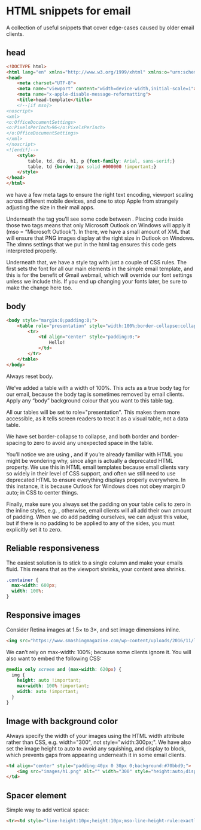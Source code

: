 # HTML snippets for email

A collection of useful snippets that cover edge-cases caused by older email clients. 

## head

```html
<!DOCTYPE html>
<html lang="en" xmlns="http://www.w3.org/1999/xhtml" xmlns:o="urn:schemas-microsoft-com:office:office">
<head>
    <meta charset="UTF-8">
	<meta name="viewport" content="width=device-width,initial-scale=1">
	<meta name="x-apple-disable-message-reformatting">
	<title>head-template</title>
	<!--[if mso]> 
<noscript> 
<xml> 
<o:OfficeDocumentSettings> 
<o:PixelsPerInch>96</o:PixelsPerInch> 
</o:OfficeDocumentSettings> 
</xml> 
</noscript> 
<![endif]-->
	<style>
		table, td, div, h1, p {font-family: Arial, sans-serif;}
		table, td {border:2px solid #000000 !important;}
	</style>
</head>
</html>
```

we have a few meta tags to ensure the right text encoding, viewport scaling across different mobile devices, and one to stop Apple from strangely adjusting the size in their mail apps.

Underneath the <title></title> tag you’ll see some code between <!--[if mso]> and <![endif]-->. Placing code inside those two tags means that only Microsoft Outlook on Windows will apply it (mso = “Microsoft Outlook”). In there, we have a small amount of XML that will ensure that PNG images display at the right size in Outlook on Windows. The xlmns settings that we put in the html tag ensures this code gets interpreted properly.

Underneath that, we have a style tag with just a couple of CSS rules. The first sets the font for all our main elements in the simple email template, and this is for the benefit of Gmail webmail, which will override our font settings unless we include this. If you end up changing your fonts later, be sure to make the change here too.

## body

```html 
<body style="margin:0;padding:0;">
    <table role="presentation" style="width:100%;border-collapse:collapse;border:0;border-spacing:0;background:#ffffff;">
		<tr>
			<td align="center" style="padding:0;">
				Hello!
			</td>
		</tr>
	</table>
</body>
```

Always reset body.

We’ve added a table with a width of 100%. This acts as a true body tag for our email, because the body tag is sometimes removed by email clients. Apply any “body” background colour that you want to this table tag.

All our tables will be set to role="presentation". This makes them more accessible, as it tells screen readers to treat it as a visual table, not a data table.

We have set border-collapse to collapse, and both border and border-spacing to zero to avoid any unexpected space in the table.

You’ll notice we are using <td align="center">, and if you’re already familiar with HTML you might be wondering why, since align is actually a deprecated HTML property. We use this in HTML email templates because email clients vary so widely in their level of CSS support, and often we still need to use deprecated HTML to ensure everything displays properly everywhere. In this instance, it is because Outlook for Windows does not obey margin:0 auto; in CSS to center things.

Finally, make sure you always set the padding on your table cells to zero in the inline styles, e.g. <td style="padding:0;">, otherwise, email clients will all add their own amount of padding. When we do add padding ourselves, we can adjust this value, but if there is no padding to be applied to any of the sides, you must explicitly set it to zero. 

## Reliable responsiveness

The easiest solution is to stick to a single column and make your emails fluid. This means that as the viewport shrinks, your content area shrinks.

```css
.container {
  max-width: 600px;
  width: 100%;
}
```

## Responsive images
Consider Retina images at 1.5× to 3×, and set image dimensions inline.

```html
<img src="https://www.smashingmagazine.com/wp-content/uploads/2016/11/logo.png" height="100" width="600" alt="Company Logo" style="max-width: 100%;">
```

We can’t rely on max-width: 100%; because some clients ignore it. You will also want to embed the following CSS:

```css
@media only screen and (max-width: 620px) {
  img {
    height: auto !important;
    max-width: 100% !important;
    width: auto !important;
  }
}
```

## Image with background color

Always specify the width of your images using the HTML width attribute rather than CSS, e.g. width="300", not style="width:300px;".
We have also set the image height to auto to avoid any squishing, and display to block, which prevents gaps from appearing underneath it in some email clients.

```html
<td align="center" style="padding:40px 0 30px 0;background:#70bbd9;">
	<img src="images/h1.png" alt="" width="300" style="height:auto;display:block;" />
</td>
```

## Spacer element

Simple way to add vertical space:

```html
<tr><td style="line-height:10px;height:10px;mso-line-height-rule:exactly;">&nbsp;</td></tr>
```
